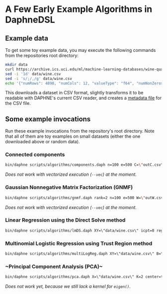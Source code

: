 <!--
Copyright 2021 The DAPHNE Consortium

Licensed under the Apache License, Version 2.0 (the "License");
you may not use this file except in compliance with the License.
You may obtain a copy of the License at

    http://www.apache.org/licenses/LICENSE-2.0

Unless required by applicable law or agreed to in writing, software
distributed under the License is distributed on an "AS IS" BASIS,
WITHOUT WARRANTIES OR CONDITIONS OF ANY KIND, either express or implied.
See the License for the specific language governing permissions and
limitations under the License.
-->

# A Few Early Example Algorithms in DaphneDSL

## Example data

To get some toy example data, you may execute the following commands from the repositories root directory:

```bash
mkdir data
curl https://archive.ics.uci.edu/ml/machine-learning-databases/wine-quality/winequality-white.csv -o data/wine.csv
sed -i '1d' data/wine.csv
sed -i 's/;/,/g' data/wine.csv
echo '{"numRows": 4898, "numCols": 12, "valueType": "f64", "numNonZeros": 58776}' > data/wine.csv.meta
```

This downloads a dataset in CSV format, slightly transforms it to be readable with DAPHNE's current CSV reader, and creates a [metadata file](/doc/FileMetaDataFormat.md) for the CSV file.

## Some example invocations

Run these example invocations from the repository's root directory.
Note that all of them are toy examples on small datasets (either the one downloaded above or random data).

### Connected components

```bash
bin/daphne scripts/algorithms/components.daph n=100 e=500 C=\"outC.csv\"
```
*Does not work with vectorized execution (`--vec`) at the moment.*
<!-- error with --vec
loc(fused["scripts/algorithms/components.daph":40:17, "scripts/algorithms/components.daph":40:8, "scripts/algorithms/components.daph":40:22, "scripts/algorithms/components.daph":37:7]): error: operand #2 does not dominate this use
-->

### Gaussian Nonnegative Matrix Factorization (GNMF)

```bash
bin/daphne scripts/algorithms/gnmf.daph rank=2 n=100 e=500 W=\"outW.csv\" H=\"outH.csv\"
```
*Does not work with vectorized execution (`--vec`) at the moment.*
<!-- error with --vec:
terminate called after throwing an instance of 'std::runtime_error'
terminate called recursively
  what():  colIdx is out of bounds
Aborted (core dumped)
-->

### Linear Regression using the Direct Solve method

```bash
bin/daphne scripts/algorithms/lmDS.daph XY=\"data/wine.csv\" icpt=0 reg=0.0000001 verbose=true
```
<!-- successful with --vec -->

### Multinomial Logistic Regression using Trust Region method

```bash
bin/daphne scripts/algorithms/multiLogReg.daph XY=\"data/wine.csv\" B=\"output.csv\"
```
<!-- successful with --vec -->

### ~Principal Component Analysis (PCA)~

```bash
bin/daphne scripts/algorithms/pca.daph X=\"data/wine.csv\" K=2 center=true scale=false
```
*Does not work yet, because we still lack a kernel for `eigen()`.*

<!--
bin/daphne test/api/cli/algorithms/kmeans.daphne r=1000 f=10 c=5 i=3
bin/daphne test/api/cli/algorithms/lm.daphne r=1000 c=100
-->